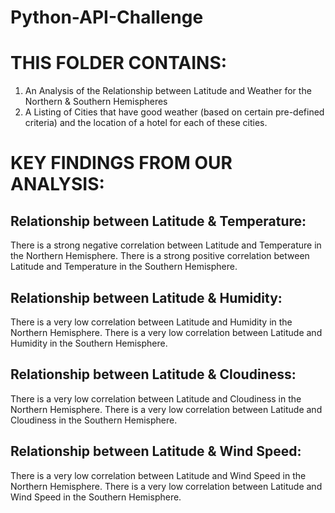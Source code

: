 # Python-API-Challenge

# THIS FOLDER CONTAINS:

1. An Analysis of the Relationship between Latitude and Weather for the Northern & Southern Hemispheres
2. A Listing of Cities that have good weather (based on certain pre-defined criteria) and the location of a hotel for each of these cities.



# KEY FINDINGS FROM OUR ANALYSIS:

## Relationship between Latitude & Temperature:
There is a strong negative correlation between Latitude and Temperature in the Northern Hemisphere.
There is a strong positive correlation between Latitude and Temperature in the Southern Hemisphere.

## Relationship between Latitude & Humidity:
There is a very low correlation between Latitude and Humidity in the Northern Hemisphere.
There is a very low correlation between Latitude and Humidity in the Southern Hemisphere.

## Relationship between Latitude & Cloudiness:
There is a very low correlation between Latitude and Cloudiness in the Northern Hemisphere.
There is a very low correlation between Latitude and Cloudiness in the Southern Hemisphere.

## Relationship between Latitude & Wind Speed:
There is a very low correlation between Latitude and Wind Speed in the Northern Hemisphere.
There is a very low correlation between Latitude and Wind Speed in the Southern Hemisphere.
